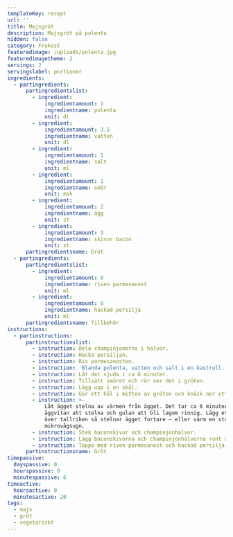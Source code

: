 ```yaml
---
templateKey: recept
url: ''
title: Majsgröt
description: Majsgröt på polenta
hidden: false
category: Frukost
featuredimage: /uploads/polenta.jpg
featuredimagetheme: 2
servings: 2
servingslabel: portioner
ingredients:
  - partingredients:
      partingredientslist:
        - ingredient:
            ingredientamount: 1
            ingredientname: polenta
            unit: dl
        - ingredient:
            ingredientamount: 3.5
            ingredientname: vatten
            unit: dl
        - ingredient:
            ingredientamount: 1
            ingredientname: salt
            unit: ml
        - ingredient:
            ingredientamount: 1
            ingredientname: smör
            unit: msk
        - ingredient:
            ingredientamount: 2
            ingredientname: ägg
            unit: st
        - ingredient:
            ingredientamount: 3
            ingredientname: skivor bacon
            unit: st
      partingredientsname: Gröt
  - partingredients:
      partingredientslist:
        - ingredient:
            ingredientamount: 0
            ingredientname: riven parmesanost
            unit: ml
        - ingredient:
            ingredientamount: 0
            ingredientname: hackad persilja
            unit: ml
      partingredientsname: Tillbehör
instructions:
  - partinstructions:
      partinstructionslist:
        - instruction: Dela champinjonerna i halvor.
        - instruction: Hacka persiljan.
        - instruction: Riv parmesanosten.
        - instruction: 'Blanda polenta, vatten och salt i en kastrull. '
        - instruction: Låt det sjuda i ca 6 minuter.
        - instruction: Tillsätt smöret och rör ner det i gröten.
        - instruction: Lägg upp i en skål.
        - instruction: Gör ett hål i mitten av gröten och knäck ner ett ägg.
        - instruction: >-
            Låt ägget stelna av värmen från ägget. Det tar ca 6 minuter för
            äggvitan att stelna och gulan att bli lagom rinnig. Lägg ett lock
            över tallriken så stelnar ägget fortare – eller värm en stund i
            mikrovågsugn.
        - instruction: Stek baconskivor och champinjonhalvor.
        - instruction: Lägg baconskivorna och champinjonhalvorna runt ägget.
        - instruction: Toppa med riven parmesanost och hackad persilja.
      partinstructionsname: Gröt
timepassive:
  dayspassive: 0
  hourspassive: 0
  minutespassive: 6
timeactive:
  hoursactive: 0
  minutesactive: 20
tags:
  - majs
  - gröt
  - vegetariskt
---
```

